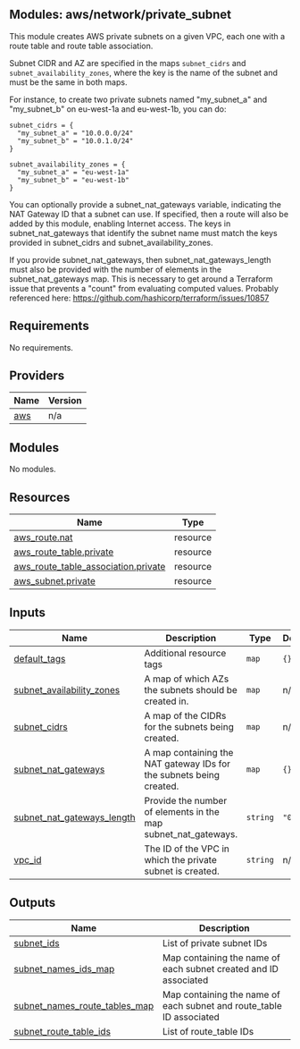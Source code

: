 ## Modules: aws/network/private\_subnet

This module creates AWS private subnets on a given VPC, each one
with a route table and route table association.

Subnet CIDR and AZ are specified in the maps `subnet_cidrs` and
`subnet_availability_zones`, where the key is the name of the
subnet and must be the same in both maps.

For instance, to create two private subnets named "my\_subnet\_a"
and "my\_subnet\_b" on eu-west-1a and eu-west-1b, you can do:

```
subnet_cidrs = {
  "my_subnet_a" = "10.0.0.0/24"
  "my_subnet_b" = "10.0.1.0/24"
}

subnet_availability_zones = {
  "my_subnet_a" = "eu-west-1a"
  "my_subnet_b" = "eu-west-1b"
}
```

You can optionally provide a subnet\_nat\_gateways variable, indicating
the NAT Gateway ID that a subnet can use. If specified, then a
route will also be added by this module, enabling Internet access. The
keys in subnet\_nat\_gateways that identify the subnet name must match the
keys provided in subnet\_cidrs and subnet\_availability\_zones.

If you provide subnet\_nat\_gateways, then subnet\_nat\_gateways\_length
must also be provided with the number of elements in the subnet\_nat\_gateways
map. This is necessary to get around a Terraform issue that prevents a
"count" from evaluating computed values. Probably referenced here:
https://github.com/hashicorp/terraform/issues/10857

## Requirements

No requirements.

## Providers

| Name | Version |
|------|---------|
| <a name="provider_aws"></a> [aws](#provider\_aws) | n/a |

## Modules

No modules.

## Resources

| Name | Type |
|------|------|
| [aws_route.nat](https://registry.terraform.io/providers/hashicorp/aws/latest/docs/resources/route) | resource |
| [aws_route_table.private](https://registry.terraform.io/providers/hashicorp/aws/latest/docs/resources/route_table) | resource |
| [aws_route_table_association.private](https://registry.terraform.io/providers/hashicorp/aws/latest/docs/resources/route_table_association) | resource |
| [aws_subnet.private](https://registry.terraform.io/providers/hashicorp/aws/latest/docs/resources/subnet) | resource |

## Inputs

| Name | Description | Type | Default | Required |
|------|-------------|------|---------|:--------:|
| <a name="input_default_tags"></a> [default\_tags](#input\_default\_tags) | Additional resource tags | `map` | `{}` | no |
| <a name="input_subnet_availability_zones"></a> [subnet\_availability\_zones](#input\_subnet\_availability\_zones) | A map of which AZs the subnets should be created in. | `map` | n/a | yes |
| <a name="input_subnet_cidrs"></a> [subnet\_cidrs](#input\_subnet\_cidrs) | A map of the CIDRs for the subnets being created. | `map` | n/a | yes |
| <a name="input_subnet_nat_gateways"></a> [subnet\_nat\_gateways](#input\_subnet\_nat\_gateways) | A map containing the NAT gateway IDs for the subnets being created. | `map` | `{}` | no |
| <a name="input_subnet_nat_gateways_length"></a> [subnet\_nat\_gateways\_length](#input\_subnet\_nat\_gateways\_length) | Provide the number of elements in the map subnet\_nat\_gateways. | `string` | `"0"` | no |
| <a name="input_vpc_id"></a> [vpc\_id](#input\_vpc\_id) | The ID of the VPC in which the private subnet is created. | `string` | n/a | yes |

## Outputs

| Name | Description |
|------|-------------|
| <a name="output_subnet_ids"></a> [subnet\_ids](#output\_subnet\_ids) | List of private subnet IDs |
| <a name="output_subnet_names_ids_map"></a> [subnet\_names\_ids\_map](#output\_subnet\_names\_ids\_map) | Map containing the name of each subnet created and ID associated |
| <a name="output_subnet_names_route_tables_map"></a> [subnet\_names\_route\_tables\_map](#output\_subnet\_names\_route\_tables\_map) | Map containing the name of each subnet and route\_table ID associated |
| <a name="output_subnet_route_table_ids"></a> [subnet\_route\_table\_ids](#output\_subnet\_route\_table\_ids) | List of route\_table IDs |
